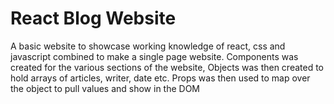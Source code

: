 # React Blog Website
<p>A basic website to showcase working knowledge of react, css and javascript combined to make a single page website. Components was created for the various sections of the website, Objects was then created to hold arrays of articles, writer, date etc. Props was then used to map over the object to pull values and show in the DOM</p>
